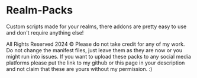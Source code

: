 # Realm-Packs
Custom scripts made for your realms, there addons are pretty easy to use and don't require anything else!

All Rights Reserved 2024 ©
Please do not take credit for any of my work. Do not change the manifest files, just leave them as they are now or you might run into issues. If you want to upload these packs to any social media platforms please put the link to my github or this page in your description and not claim that these are yours without my permission. :)
